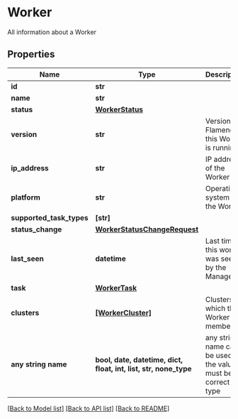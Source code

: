 # Worker

All information about a Worker

## Properties
Name | Type | Description | Notes
------------ | ------------- | ------------- | -------------
**id** | **str** |  | 
**name** | **str** |  | 
**status** | [**WorkerStatus**](WorkerStatus.md) |  | 
**version** | **str** | Version of Flamenco this Worker is running | 
**ip_address** | **str** | IP address of the Worker | 
**platform** | **str** | Operating system of the Worker | 
**supported_task_types** | **[str]** |  | 
**status_change** | [**WorkerStatusChangeRequest**](WorkerStatusChangeRequest.md) |  | [optional] 
**last_seen** | **datetime** | Last time this worker was seen by the Manager. | [optional] 
**task** | [**WorkerTask**](WorkerTask.md) |  | [optional] 
**clusters** | [**[WorkerCluster]**](WorkerCluster.md) | Clusters of which this Worker is a member. | [optional] 
**any string name** | **bool, date, datetime, dict, float, int, list, str, none_type** | any string name can be used but the value must be the correct type | [optional]

[[Back to Model list]](../README.md#documentation-for-models) [[Back to API list]](../README.md#documentation-for-api-endpoints) [[Back to README]](../README.md)


